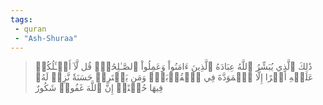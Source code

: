 ```yaml
---
tags: 
 - quran 
 - "Ash-Shuraa"
---
```


> ذَٰلِكَ ٱلَّذِي يُبَشِّرُ ٱللَّهُ عِبَادَهُ ٱلَّذِينَ ءَامَنُواْ وَعَمِلُواْ ٱلصَّـٰلِحَٰتِۗ قُل لَّآ أَسۡـَٔلُكُمۡ عَلَيۡهِ أَجۡرًا إِلَّا ٱلۡمَوَدَّةَ فِي ٱلۡقُرۡبَىٰۗ وَمَن يَقۡتَرِفۡ حَسَنَةٗ نَّزِدۡ لَهُۥ فِيهَا حُسۡنًاۚ إِنَّ ٱللَّهَ غَفُورٞ شَكُورٌ
